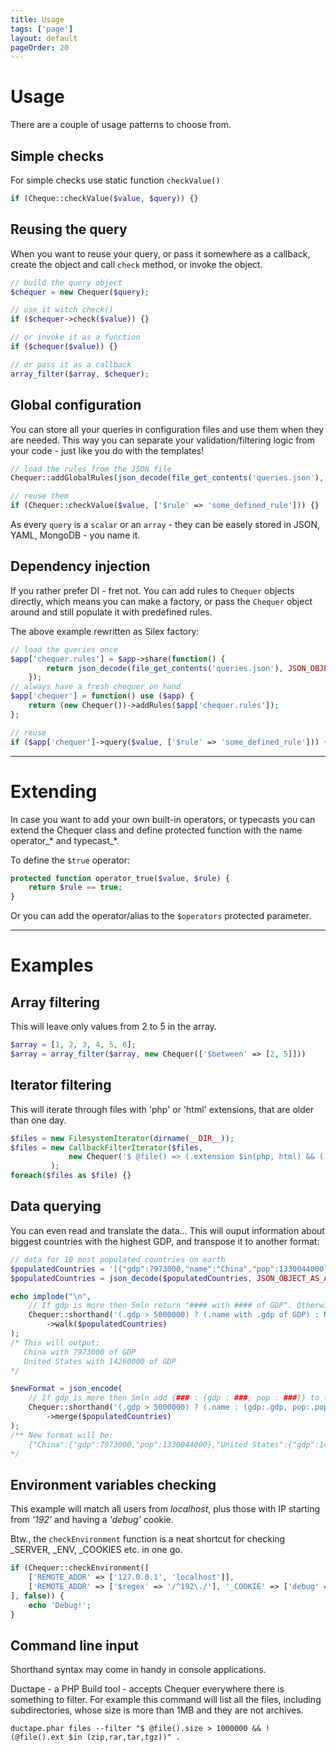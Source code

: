 ```yaml
---
title: Usage
tags: ['page']
layout: default
pageOrder: 20
---
```


# Usage

There are a couple of usage patterns to choose from.

## Simple checks

For simple checks use static function `checkValue()`
```php
if (Cheque::checkValue($value, $query)) {}
```

## Reusing the query

When you want to reuse your query, or pass it somewhere as a callback, create the object and call `check` method,
or invoke the object.
```php
// build the query object
$chequer = new Chequer($query);

// use it witch check()
if ($chequer->check($value)) {}

// or invoke it as a function
if ($chequer($value)) {}

// or pass it as a callback
array_filter($array, $chequer);
```

## Global configuration

You can store all your queries in configuration files and use them when they are needed. This way you can separate
your validation/filtering logic from your code - just like you do with the templates!

```php
// load the rules from the JSON file
Chequer::addGlobalRules(json_decode(file_get_contents('queries.json'), JSON_OBJECT_AS_ARRAY));

// reuse them
if (Chequer::checkValue($value, ['$rule' => 'some_defined_rule'])) {}
```

As every `query` is a `scalar` or an `array` - they can be easely stored in JSON, YAML, MongoDB - you name it.

## Dependency injection

If you rather prefer DI - fret not. You can add rules to `Chequer` objects directly, which means you can
make a factory, or pass the `Chequer` object around and still populate it with predefined rules.

The above example rewritten as Silex factory:

```php
// load the queries once
$app['chequer.rules'] = $app->share(function() {
        return json_decode(file_get_contents('queries.json'), JSON_OBJECT_AS_ARRAY);
    });
// always have a fresh chequer on hand
$app['chequer'] = function() use ($app) { 
    return (new Chequer())->addRules($app['chequer.rules']);
};

// reuse
if ($app['chequer']->query($value, ['$rule' => 'some_defined_rule'])) {}
```

-----------------------------------------------------------------------

# Extending

In case you want to add your own built-in operators, or typecasts you can 
extend the Chequer class and define protected function with the name operator_* and typecast_*.

To define the `$true` operator:
```php
protected function operator_true($value, $rule) {
    return $rule == true;
}
```

Or you can add the operator/alias to the `$operators` protected parameter.

-----------------------------------------------------------------------

Examples
========

Array filtering
---------------

This will leave only values from 2 to 5 in the array.
```php
$array = [1, 2, 3, 4, 5, 6];
$array = array_filter($array, new Chequer(['$between' => [2, 5]]))
```

Iterator filtering
----------------------

This will iterate through files with 'php' or 'html' extensions, that are older than one day.
```php
$files = new FilesystemIterator(dirname(__DIR__));
$files = new CallbackFilterIterator($files, 
             new Chequer('$ @file() => (.extension $in(php, html) && (.mtime < -1 day))')
         );
foreach($files as $file) {}
```

Data querying
-------------

You can even read and translate the data... This will ouput information about biggest countries
with the highest GDP, and transpose it to another format:
```php
// data for 10 most populated countries on earth
$populatedCountries = '[{"gdp":7973000,"name":"China","pop":1330044000},{"gdp":3297000,"name":"India","pop":1173108018},{"gdp":14260000,"name":"United States","pop":310232863},{"gdp":914600,"name":"Indonesia","pop":242968342},{"gdp":1993000,"name":"Brazil","pop":201103330},{"gdp":427300,"name":"Pakistan","pop":184404791},{"gdp":224000,"name":"Bangladesh","pop":156118464},{"gdp":335400,"name":"Nigeria","pop":154000000},{"gdp":2266000,"name":"Russia","pop":140702000},{"gdp":4329000,"name":"Japan","pop":127288000}]';
$populatedCountries = json_decode($populatedCountries, JSON_OBJECT_AS_ARRAY);

echo implode("\n", 
    // If gdp is more then 5mln return "#### with #### of GDP". Otherwise return NULL which is filtered out.    
    Chequer::shorthand('(.gdp > 5000000) ? (.name with .gdp of GDP) : NULL')
        ->walk($populatedCountries)
);
/* This will output:
   China with 7973000 of GDP
   United States with 14260000 of GDP
*/

$newFormat = json_encode( 
    // If gdp is more then 5mln add {### : {gdp : ###, pop : ###}} to the results
    Chequer::shorthand('(.gdp > 5000000) ? (.name : (gdp:.gdp, pop:.pop)) : NULL')
        ->merge($populatedCountries)
);
/** New format will be:
    {"China":{"gdp":7973000,"pop":1330044000},"United States":{"gdp":14260000,"pop":310232863}}
*/
```

Environment variables checking
------------------------------

This example will match all users from *localhost*, plus those with IP starting from *'192'* and having a *'debug'* cookie.

Btw., the `checkEnvironment` function is a neat shortcut for checking _SERVER, _ENV, _COOKIES etc. in one go.
```php
if (Chequer::checkEnvironment([
    ['REMOTE_ADDR' => ['127.0.0.1', 'localhost']],
    ['REMOTE_ADDR' => ['$regex' => '/^192\./'], '_COOKIE' => ['debug' => true]]
], false)) {
    echo 'Debug!';
}
```

Command line input
------------------

Shorthand syntax may come in handy in console applications. 

Ductape - a PHP Build tool - accepts Chequer everywhere there is something to filter. For example this command
will list all the files, including subdirectories, whose size is more than 1MB and they are not archives.

```
ductape.phar files --filter "$ @file().size > 1000000 && ! (@file().ext $in (zip,rar,tar,tgz))" .
```
